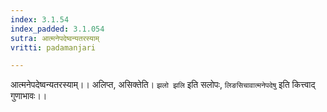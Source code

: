 ```yaml
---
index: 3.1.54
index_padded: 3.1.054
sutra: आत्मनेपदेष्वन्यतरस्याम्
vritti: padamanjari

---
```

आत्मनेपदेष्वन्यतरस्याम्।। अलिप्त, असिक्तेति। `झलो झलि` इति सलोपः, `लिङसिचावात्मनेपदेषु` इति कित्त्वाद् गुणाभावः।।